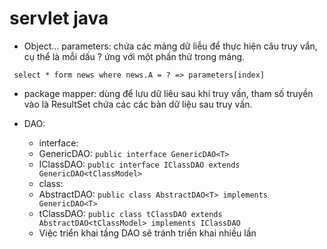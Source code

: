 # servlet java

- Object... parameters: chứa các mảng dữ liễu để thực hiện câu truy vẩn, cụ thể là mỗi dấu ? ứng với một phần thử trong mảng.

```
 select * form news where news.A = ? => parameters[index]
```

- package mapper: dùng để lưu dữ liêu sau khi truy vấn, tham số truyền vào là ResultSet chứa các các bản dữ liệu sau truy vấn.

- DAO: 
  - interface:
   - GenericDAO: `public interface GenericDAO<T> `
   - IClassDAO: `public interface IClassDAO extends GenericDAO<tClassModel>`
  - class:
   - AbstractDAO: `public class AbstractDAO<T> implements GenericDAO<T>`
   - tClassDAO: `public class tClassDAO extends AbstractDAO<tClassModel> implements IClassDAO`
  - Việc triển khai tầng DAO sẽ tránh triển khai nhiều lần
